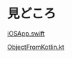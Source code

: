 # 見どころ

[iOSApp.swift](https://github.com/dequeue-yoshino2/IncorrectDereference/blob/2d36cb1afd1caaa2c2271865d55bbff4035d2e5e/iosApp/iosApp/iOSApp.swift#L14)

[ObjectFromKotlin.kt](https://github.com/dequeue-yoshino2/IncorrectDereference/blob/master/shared/src/commonMain/kotlin/com/example/incorrectdereference/ObjectFromKotlin.kt)
